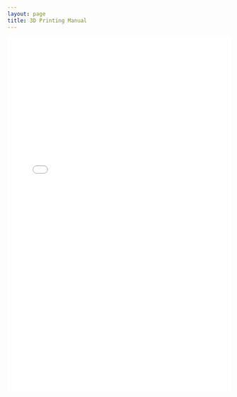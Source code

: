 ```yaml
---
layout: page
title: 3D Printing Manual
---
```


<div id="infographic">
    <embed
        src="/assets/figure_sheets/5BST-Insulin%20Monomer_Photosheet.pdf"
        type="application/pdf"
        width="100%"
        height="800px"
    />
</div>